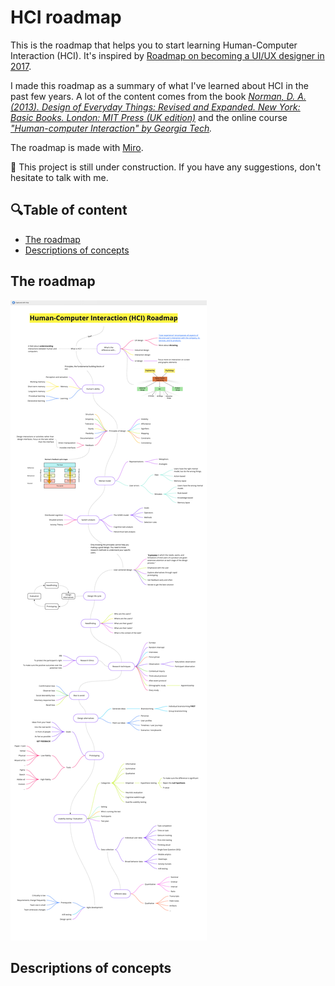 # HCI roadmap

This is the roadmap that helps you to start learning Human-Computer Interaction (HCI). It's inspired by [Roadmap on becoming a UI/UX designer in 2017](https://github.com/togiberlin/ui-ux-designer-roadmap).

I made this roadmap as a summary of what I've learned about HCI in the past few years. A lot of the content comes from the book *[Norman, D. A. (2013). Design of Everyday Things: Revised and Expanded. New York: Basic Books. London: MIT Press (UK edition)](https://jnd.org/the-design-of-everyday-things-revised-and-expanded-edition/)* and the online course *["Human-computer Interaction" by Georgia Tech](http://omscs6750.gatech.edu/).*

The roadmap is made with [Miro](http://www.miro.com).

🚧 This project is still under construction. If you have any suggestions, don't hesitate to talk with me.
## 🔍Table of content
- [The roadmap](##The%20roadmap)
- [Descriptions of concepts](##Descriptions%20of%20concepts)

## The roadmap
![hci-roadmap](https://github.com/imyuanwen/HCI-roadmap/blob/master/hciroadmap.jpg?raw=true)

## Descriptions of concepts

